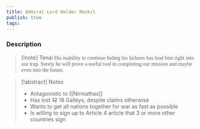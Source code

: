 ```yaml
---
title: Admiral Lord Walder Reskit
publish: true
tags:
---
```


### Description
> [!note] Tenai
> <span style="font-family: 'Lucida Handwriting'; font-optical-sizing: auto; font-style: normal; word-break: break-word;">His inability to continue hiding his failures has lead him right into our trap. Surely he will prove a useful tool in completing our mission and maybe even into the future.<span/>

> [!abstract] Notes
> - Antagonistic to [[Nirmathas]]
> - Has lost ~~12~~ 18 Galleys, despite claims otherwise
> - Wants to get all nations together for war as fast as possible
> - Is willing to sign up to Article 4 article that 3 or more other countries sign

